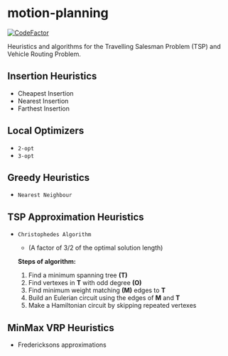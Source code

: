 # motion-planning

[![CodeFactor](https://www.codefactor.io/repository/github/nykabhishek/motion-planning/badge)](https://www.codefactor.io/repository/github/nykabhishek/motion-planning)

Heuristics and algorithms for the Travelling Salesman Problem (TSP) and Vehicle Routing Problem.

## Insertion Heuristics
- Cheapest Insertion
- Nearest Insertion
- Farthest Insertion

## Local Optimizers
- `2-opt`
- `3-opt`

## Greedy Heuristics
- `Nearest Neighbour`

## TSP Approximation Heuristics
- `Christophedes Algorithm`
   - (A factor of 3/2 of the optimal solution length)

    **Steps of algorithm:**

    1. Find a minimum spanning tree **(T)**
    2. Find vertexes in **T** with odd degree **(O)**
    3. Find minimum weight matching **(M)** edges to **T**
    4. Build an Eulerian circuit using the edges of **M** and **T**
    5. Make a Hamiltonian circuit by skipping repeated vertexes


## MinMax VRP Heuristics
- Fredericksons approximations
